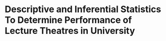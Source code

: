 # Descriptive and Inferential Statistics To Determine Performance of Lecture Theatres in University
